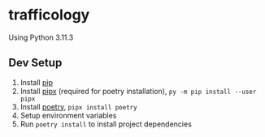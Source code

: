 # trafficology

Using Python 3.11.3

## Dev Setup

1. Install [pip](https://pip.pypa.io/en/stable/getting-started/) 
2. Install [pipx](https://github.com/pypa/pipx) (required for poetry installation), `py -m pip install --user pipx`
3. Install [poetry](https://python-poetry.org/docs/), `pipx install poetry`
4. Setup environment variables
5. Run `poetry install` to install project dependencies